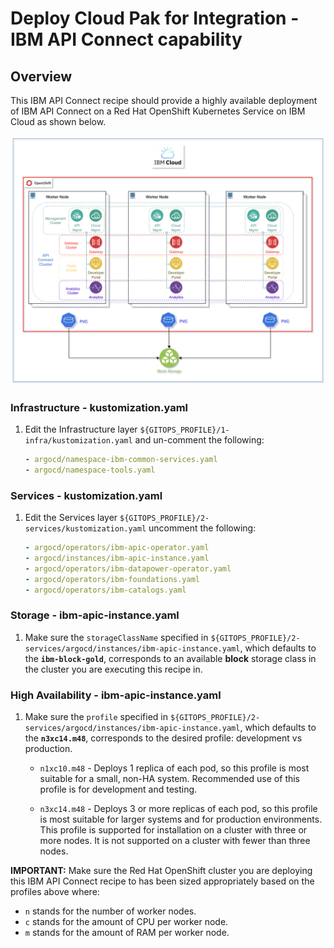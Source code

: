 # Deploy Cloud Pak for Integration - IBM API Connect capability

## Overview

This IBM API Connect recipe should provide a highly available deployment of IBM API Connect on a Red Hat OpenShift Kubernetes Service on IBM Cloud as shown below.

![apic-qs](images/apic-qs.png)

### Infrastructure - kustomization.yaml
1. Edit the Infrastructure layer `${GITOPS_PROFILE}/1-infra/kustomization.yaml` and un-comment the following:
    ```yaml
    - argocd/namespace-ibm-common-services.yaml
    - argocd/namespace-tools.yaml
    ```
### Services - kustomization.yaml    
1. Edit the Services layer `${GITOPS_PROFILE}/2-services/kustomization.yaml` uncomment the following:
    ```yaml
    - argocd/operators/ibm-apic-operator.yaml
    - argocd/instances/ibm-apic-instance.yaml
    - argocd/operators/ibm-datapower-operator.yaml
    - argocd/operators/ibm-foundations.yaml
    - argocd/operators/ibm-catalogs.yaml
    ```
### Storage - ibm-apic-instance.yaml
1. Make sure the `storageClassName` specified in `${GITOPS_PROFILE}/2-services/argocd/instances/ibm-apic-instance.yaml`, which defaults to the **`ibm-block-gold`**, corresponds to an available **block** storage class in the cluster you are executing this recipe in.

### High Availability - ibm-apic-instance.yaml
1. Make sure the `profile` specified in `${GITOPS_PROFILE}/2-services/argocd/instances/ibm-apic-instance.yaml`, which defaults to the **`n3xc14.m48`**, corresponds to the desired profile: development vs production.

    * `n1xc10.m48` - Deploys 1 replica of each pod, so this profile is most suitable for a small, non-HA system. Recommended use of this profile is for development and testing.

    * `n3xc14.m48` - Deploys 3 or more replicas of each pod, so this profile is most suitable for larger systems and for production environments. This profile is supported for installation on a cluster with three or more nodes. It is not supported on a cluster with fewer than three nodes.

**IMPORTANT:** Make sure the Red Hat OpenShift cluster you are deploying this IBM API Connect recipe to has been sized appropriately based on the profiles above where:

* `n` stands for the number of worker nodes.
* `c` stands for the amount of CPU per worker node.
* `m` stands for the amount of RAM per worker node.